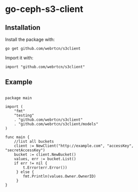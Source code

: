 # go-ceph-s3-client 

## Installation

Install the package with:

```
go get github.com/webrtcn/s3client
```

Import it with:

```
import "github.com/webrtcn/s3client"
```

## Example


```

package main

import (
	"fmt"
	"testing"
	. "github.com/webrtcn/s3client"
	. "github.com/webrtcn/s3client/models"
)

func main {
    //list all buckets
	client := NewClient("http://example.com", "accessKey", "secretAccessKey")
	bucket := client.NewBucket()
	values, err := bucket.List()
	if err != nil {
	 	t.Error(err.Error())
	 } else {
	 	fmt.Println(values.Owner.OwnerID)
	 }
}

```
